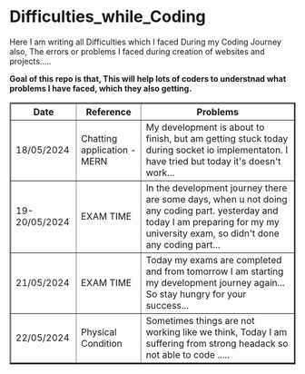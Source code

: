 # Difficulties_while_Coding
Here I am writing all Difficulties which I faced During my Coding Journey also, The errors or problems I faced during creation of websites and projects..... 

<b> Goal of this repo is that, This will help lots of coders to understnad what problems I have faced, which they also getting. </b>

<table border='2px solid black'>
  <tr>
    <th>Date</th>
    <th>Reference</th>
    <th>Problems</th>
  </tr>
  <tr>
    <td>18/05/2024</td>
    <td>Chatting application - MERN</td>
    <td>My development is about to finish, but am getting stuck today during socket io implementaton. I have tried but today it's doesn't work...</td>
  </tr>
  <tr>
    <td>19-20/05/2024</td>
    <td>EXAM TIME</td>
    <td>In the development journey there are some days, when u not doing any coding part. yesterday and today I am preparing for my my university exam, so didn't done any coding part...  </td>
  </tr>
   <tr>
    <td>21/05/2024</td>
    <td>EXAM TIME</td>
    <td> Today my exams are completed and from tomorrow I am starting my development journey again... So stay hungry for your success...  </td>
  </tr>
  <tr>
    <td>22/05/2024</td>
    <td>Physical Condition</td>
    <td> Sometimes things are not working like we think, Today I am suffering from strong headack so not able to code .....   </td>
  </tr>
</table>
